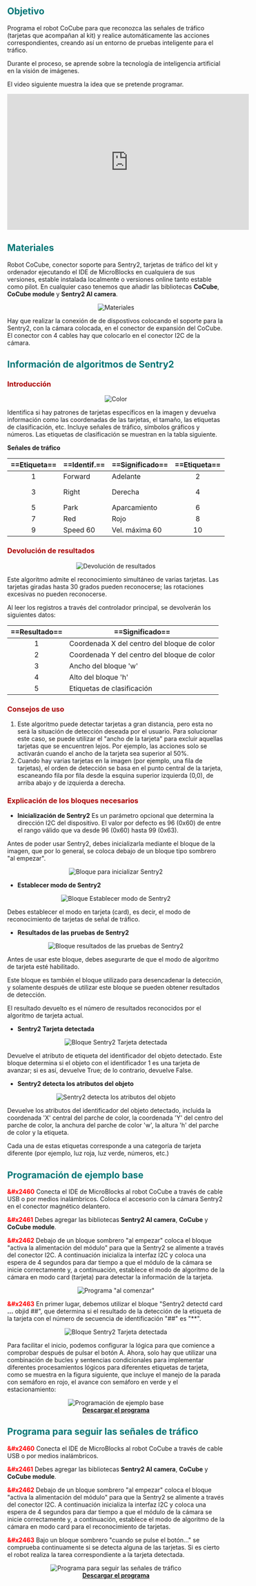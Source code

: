 ## <FONT COLOR=#007575>**Objetivo**</font>
Programa el robot CoCube para que reconozca las señales de tráfico (tarjetas que acompañan al kit) y realice automáticamente las acciones correspondientes, creando así un entorno de pruebas inteligente para el tráfico.

Durante el proceso, se aprende sobre la tecnología de inteligencia artificial en la visión de imágenes.

El video siguiente muestra la idea que se pretende programar.

<center>

<iframe width="560" height="315" src="https://www.youtube.com/embed/Um1ZYU-2KoY?si=CZfQYAnOj_tsyaNN" title="YouTube video player" frameborder="0" allow="accelerometer; autoplay; clipboard-write; encrypted-media; gyroscope; picture-in-picture; web-share" referrerpolicy="strict-origin-when-cross-origin" allowfullscreen></iframe>

</center>

## <FONT COLOR=#007575>**Materiales**</font>
Robot CoCube, conector soporte para Sentry2, tarjetas de tráfico del kit y ordenador ejecutando el IDE de MicroBlocks en cualquiera de sus versiones, estable instalada localmente o versiones online tanto estable como pilot. En cualquier caso tenemos que añadir las bibliotecas **CoCube**, **CoCube module** y **Sentry2 AI camera**.

<center>

![Materiales](../img/CoCube/mat09.png)

</center>

Hay que realizar la conexión de de dispostivos colocando el soporte para la Sentry2, con la cámara colocada, en el conector de expansión del CoCube. El conector con 4 cables hay que colocarlo en el conector I2C de la cámara.

## <FONT COLOR=#007575>**Información de algoritmos de Sentry2**</font>
### <FONT COLOR=#AA0000>Introducción</font>

<center>

![Color](../img/sentry2/id6_res.png)  

</center>

Identifica si hay patrones de tarjetas específicos en la imagen y devuelva información como las coordenadas de las tarjetas, el tamaño, las etiquetas de clasificación, etc. Incluye señales de tráfico, símbolos gráficos y números. Las etiquetas de clasificación se muestran en la tabla siguiente.

**Señales de tráfico**

|==**Etiqueta**==|==**Identif.**==|==**Significado**==|==**Etiqueta**==|==**Identif.**==|==**Significado**==|
|:-:|---|---|:-:|---|---|
|1|Forward|Adelante|2|Left|Izquierda|
|3|Right|Derecha|4|Turn Around|Cambio de sentido|
|5|Park|Aparcamiento|6|Green|Verde|
|7|Red|Rojo|8|Speed 40|Vel. máxima 40|
|9|Speed 60|Vel. máxima 60|10|Speed 80|Vel. máxima 80|

### <FONT COLOR=#AA0000>Devolución de resultados</font>

<center>

![Devolución de resultados](../img/sentry2/id6_resul.png)  

</center>

Este algoritmo admite el reconocimiento simultáneo de varias tarjetas. Las tarjetas giradas hasta 30 grados pueden reconocerse; las rotaciones excesivas no pueden reconocerse.

Al leer los registros a través del controlador principal, se devolverán los siguientes datos:

|==**Resultado**==|==**Significado**==|
|:-:|---|
|1|Coordenada X del centro del bloque de color|
|2|Coordenada Y del centro del bloque de color|
|3|Ancho del bloque 'w'|
|4|Alto del bloque 'h'|
|5|Etiquetas de clasificación|

### <FONT COLOR=#AA0000>Consejos de uso</font>
1. Este algoritmo puede detectar tarjetas a gran distancia, pero esta no será la situación de detección deseada por el usuario. Para solucionar este caso, se puede utilizar el "ancho de la tarjeta" para excluir aquellas tarjetas que se encuentren lejos. Por ejemplo, las acciones solo se activarán cuando el ancho de la tarjeta sea superior al 50%.
2. Cuando hay varias tarjetas en la imagen (por ejemplo, una fila de tarjetas), el orden de detección se basa en el punto central de la tarjeta, escaneando fila por fila desde la esquina superior izquierda (0,0), de arriba abajo y de izquierda a derecha.

### <FONT COLOR=#AA0000>Explicación de los bloques necesarios</font>
- **Inicialización de Sentry2**
Es un parámetro opcional que determina la dirección I2C del dispositivo. El valor por defecto es 96 (0x60) de entre el rango válido que va desde 96 (0x60) hasta 99 (0x63).

Antes de poder usar Sentry2, debes inicializarla mediante el bloque de la imagen, que por lo general, se coloca debajo de un bloque tipo sombrero "al empezar".

<center>

![Bloque para inicializar Sentry2](../img/CoCube/B_inic_sentry2.png)  

</center>

- **Establecer modo de Sentry2**

<center>

![Bloque Establecer modo de Sentry2](../img/CoCube/B_est_modo_sentry2.png)  

</center>

Debes establecer el modo en tarjeta (card), es decir, el modo de reconocimiento de tarjetas de señal de tráfico.

- **Resultados de las pruebas de Sentry2**

<center>

![Bloque resultados de las pruebas de Sentry2](../img/CoCube/B_res_pruebas_sentry2.png)  

</center>

Antes de usar este bloque, debes asegurarte de que el modo de algoritmo de tarjeta esté habilitado.

Este bloque es también el bloque utilizado para desencadenar la detección, y solamente después de utilizar este bloque se pueden obtener resultados de detección.

El resultado devuelto es el número de resultados reconocidos por el algoritmo de tarjeta actual.

- **Sentry2 Tarjeta detectada**

<center>

![Bloque Sentry2 Tarjeta detectada](../img/CoCube/B_sentry2_tarj_detec.png)  

</center>

Devuelve el atributo de etiqueta del identificador del objeto detectado. Este bloque determina si el objeto con el identificador 1 es una tarjeta de avanzar; si es así, devuelve True; de lo contrario, devuelve False.

- **Sentry2 detecta los atributos del objeto**

<center>

![Sentry2 detecta los atributos del objeto](../img/CoCube/B_atrib_obj.png)  

</center>

Devuelve los atributos del identificador del objeto detectado, incluida la coordenada 'X' central del parche de color, la coordenada 'Y' del centro del parche de color, la anchura del parche de color 'w', la altura 'h' del parche de color y la etiqueta.

Cada una de estas etiquetas corresponde a una categoría de tarjeta diferente (por ejemplo, luz roja, luz verde, números, etc.)

## <FONT COLOR=#007575>**Programación de ejemplo base**</font>

<font color=#FF0000>**&#x2460**</font> Conecta el IDE de MicroBlocks al robot CoCube a través de cable USB o por medios inalámbricos. Coloca el accesorio con la cámara Sentry2 en el conector magnético delantero.

<font color=#FF0000>**&#x2461**</font> Debes agregar las bibliotecas **Sentry2 AI camera**, **CoCube** y **CoCube module**.

<font color=#FF0000>**&#x2462**</font> Debajo de un bloque sombrero "al empezar" coloca el bloque "activa la alimentación del módulo" para que la Sentry2 se alimente a través del conector I2C. A continuación inicializa la interfaz I2C y coloca una espera de 4 segundos para dar tiempo a que el módulo de la cámara se inicie correctamente y, a continuación, establece el modo de algoritmo de la cámara en modo card (tarjeta) para detectar la información de la tarjeta.

<center>

![Programa "al comenzar"](../img/CoCube/P_detec_color_ini.png)  

</center>

<font color=#FF0000>**&#x2463**</font> En primer lugar, debemos utilizar el bloque "Sentry2 detectd card **...** objid ##", que determina si el resultado de la detección de la etiqueta de la tarjeta con el número de secuencia de identificación "##" es "**".

<center>

![Bloque Sentry2 Tarjeta detectada](../img/CoCube/B_sentry2_tarj_detec.png)  

</center>

Para facilitar el inicio, podemos configurar la lógica para que comience a comprobar después de pulsar el botón A. Ahora, solo hay que utilizar una combinación de bucles y sentencias condicionales para implementar diferentes procesamientos lógicos para diferentes etiquetas de tarjeta, como se muestra en la figura siguiente, que incluye el manejo de la parada con semáforo en rojo, el avance con semáforo en verde y el estacionamiento:

<center>

![Programación de ejemplo base](../img/CoCube/P_ejem_base_signals.png)  
**[Descargar el programa](../program/cocube/CoCube_trafico_ini.ubp)**

</center>

## <FONT COLOR=#007575>**Programa para seguir las señales de tráfico**</font>

<font color=#FF0000>**&#x2460**</font> Conecta el IDE de MicroBlocks al robot CoCube a través de cable USB o por medios inalámbricos.

<font color=#FF0000>**&#x2461**</font> Debes agregar las bibliotecas **Sentry2 AI camera**, **CoCube** y **CoCube module**.

<font color=#FF0000>**&#x2462**</font> Debajo de un bloque sombrero "al empezar" coloca el bloque "activa la alimentación del módulo" para que la Sentry2 se alimente a través del conector I2C. A continuación inicializa la interfaz I2C y coloca una espera de 4 segundos para dar tiempo a que el módulo de la cámara se inicie correctamente y, a continuación, establece el modo de algoritmo de la cámara en modo card para el reconocimiento de tarjetas.

<font color=#FF0000>**&#x2463**</font> Bajo un bloque sombrero "cuando se pulse el botón..." se comprueba continuamente si se detecta alguna de las tarjetas. Si es cierto el robot realiza la tarea correspondiente a la tarjeta detectada.

<center>

![Programa para seguir las señales de tráfico](../img/CoCube/P_trafico.png)  
**[Descargar el programa](../program/cocube/CoCube_trafico.ubp)**

</center>
